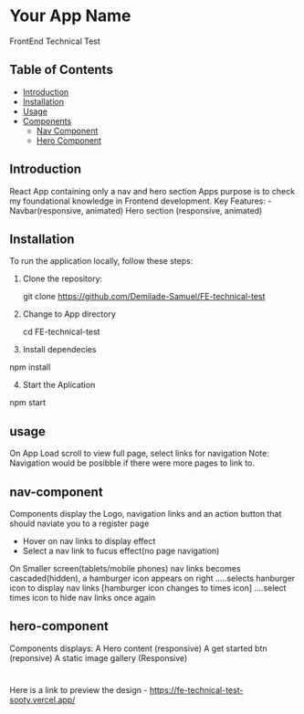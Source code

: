 # Your App Name

FrontEnd Technical Test

## Table of Contents

- [Introduction](#introduction)
- [Installation](#installation)
- [Usage](#usage)
- [Components](#components)
  - [Nav Component](#nav-component)
  - [Hero Component](#hero-component)
  

## Introduction

React App containing only a nav and hero section
Apps purpose is to check my foundational knowledge in Frontend development.
Key Features: - Navbar(responsive, animated)
Hero section (responsive, animated)

## Installation

To run the application locally, follow these steps:

1. Clone the repository:

   
   git clone https://github.com/Demilade-Samuel/FE-technical-test
   

2. Change to App directory

   cd FE-technical-test

3. Install dependecies

npm install

4. Start the Aplication

npm start

## usage

On App Load scroll to view full page, select links for navigation
Note: Navigation would be posibble if there were more pages to link to.

## nav-component

Components display the Logo, navigation links and an action button that should naviate you to a register page

- Hover on nav links to display effect
- Select a nav link to fucus effect(no page navigation)

On Smaller screen(tablets/mobile phones) nav links becomes cascaded(hidden), a hamburger icon appears on right
.....selects hanburger icon to display nav links [hamburger icon changes to times icon]
....select times icon to hide nav links once again

## hero-component

Components displays:
A Hero content (responsive)
A get started btn (reponsive)
A static image gallery (Responsive)


#
Here is a link to preview the design - https://fe-technical-test-sooty.vercel.app/ 
